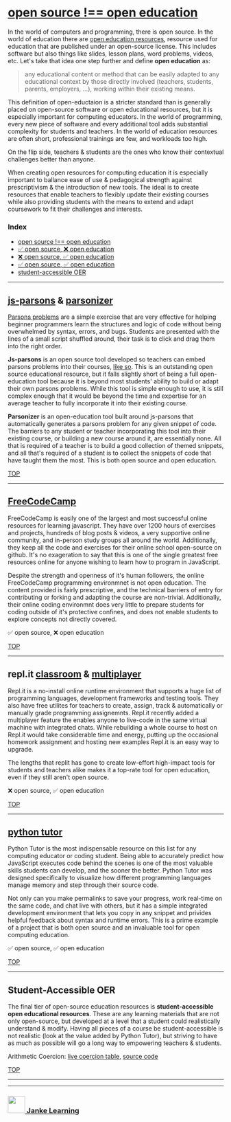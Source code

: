 # [open source !== open education](https://janke-learning.github.io/fosdem-2019/#/open-education)


In the world of computers and programming, there is open source.  In the world of education there are [open education resources](https://opensource.com/resources/what-open-education), resource used for education that are published under an open-source license.  This includes software but also things like slides, lesson plans, word problems, videos, etc. Let's take that idea one step further and define __open education__ as:

> any educational content or method that can be easily adapted to any educational context by those directly involved (teachers, students, parents, employers, ...), working within their existing means.

This definition of open-eductaion is a stricter standard than is generally placed on open-source software or open educational resources, but it is especially important for computing educators. In the world of programming, every new piece of software and every additional tool adds substantial complexity for students and teachers.  In the world of education resources are often short, professional trainings are few, and workloads too high.  

On the flip side, teachers & students are the ones who know their contextual challenges better than anyone. 

When creating open resources for computing education it is especially important to ballance ease of use & pedagogical strength against prescriptivism & the introduction of new tools. The ideal is to create resources that enable teachers to flexibly update their existing courses while also providing students with the means to extend and adapt coursework to fit their challenges and interests.

### Index
* [open source !== open education](#js-parsons---parsonizer)
* [:white_check_mark: open source, :x: open education](#freecodecamp) 
* [:x: open source, :white_check_mark: open education](#repl-it-classroom---multiplayer)  
* [:white_check_mark: open source, :white_check_mark: open education](#python-tutor)
* [student-accessible OER](#student-accessible-oer)

---

## [js-parsons](http://js-parsons.github.io/) & [parsonizer](https://janke-learning.github.io/parsonizer/)

[Parsons problems](https://interactivepython.org/runestone/static/sigcse2017/Directives/mixedUp.html) are a simple exercise that are very effective for helping beginner programmers learn the structures and logic of code without being overwhelmed by syntax, errors, and bugs.  Students are presented with the lines of a small script shuffled around, their task is to click and drag them into the right order.

__Js-parsons__ is an open source tool developed so teachers can embed parsons problems into their courses, [like so](https://runestone.academy/runestone/static/StudentCSP/CSPRepeatNumbers/list.html).  This is an outstanding open source educational resource, but it falls slightly short of being a full open-education tool because it is beyond most students' ability to build or adapt their own parsons problems.  While this tool is simple enough to use, it is still complex enough that it would be beyond the time and expertise for an average teacher to fully incorporate it into their existing course.

__Parsonizer__ is an open-education tool built around js-parsons that automatically generates a parsons problem for any given snippet of code.  The barriers to any student or teacher incorporating this tool into their existing course, or building a new course around it, are essentially none. All that is required of a teacher is to build a good collection of themed snippets, and all that's required of a student is to collect the snippets of code that have taught them the most.  This is both open source and open education.

[TOP](#)

---

## [FreeCodeCamp](https://www.freecodecamp.org/)

FreeCodeCamp is easily one of the largest and most successful online resources for learning javascript.  They have over 1200 hours of exercises and projects, hundreds of blog posts & videos, a very supportive online community, and in-person study groups all around the world.  Additionally, they keep all the code and exercises for their online school open-source on github.    It's no exageration to say that this is one of the single greatest free resources online for anyone wishing to learn how to program in JavaScript.

Despite the strength and openness of it's human followers, the online FreeCodeCamp programming environmnet is not open education.  The content provided is fairly prescriptive, and the technical barriers of entry for contributing or forking and adapting the course are non-trivial. Additionally, their online coding environmnt does very little to prepare students for coding outside of it's protective confines, and does not enable students to explore concepts not directly covered.  

:white_check_mark: open source, :x: open education

[TOP](#)

---

## repl.it [classroom](https://repl.it/site/blog/classroomoverview) & [multiplayer](https://repl.it/site/blog/multi)


Repl.it is a no-install online runtime environment that supports a huge list of programming languages, development frameworks and testing tools.  They also have free utilites for teachers to create, assign, track & automatically or manually grade programming assignemnts.  Repl.it recently added a multiplayer feature the enables anyone to live-code in the same virtual machine with integrated chats.  While rebuilding a whole course to host on Repl.it would take considerable time and energy, putting up the occasional homework assignment and hosting new examples Repl.it is an easy way to upgrade.  

The lengths that replit has gone to create low-effort high-impact tools for students and teachers alike makes it a top-rate tool for open education, even if they still aren't open source.

:x: open source, :white_check_mark: open education

[TOP](#)

---

## [python tutor](http://www.pythontutor.com/)

Python Tutor is the most indispensable resource on this list for any computing educator or coding student.  Being able to accurately predict how JavaScript executes code behind the scenes is one of the most valuable skills students can develop, and the sooner the better. Python Tutor was designed specifically to visualize how different programming languages manage memory and step through their source code.  

Not only can you make permalinks to save your progress, work real-time on the same code, and chat live with others, but it has a simple integrated development environment that lets you copy in any snippet and privides helpful feedback about syntax and runtime errors.  This is a prime example of a project that is both open source and an invaluable tool for open computing education.

:white_check_mark: open source, :white_check_mark: open education

[TOP](#)

---

## Student-Accessible OER

The final tier of open-source education resources is __student-accessible open educational resources__.  These are any learning materials that are not only open-source, but developed at a level that a student could realistically understand & modify.  Having all pieces of a course be student-accessible is not realistic (look at the value added by Python Tutor), but striving to have as much as possible will go a long way to empowering teachers & students.

Arithmetic Coercion: [live coercion table](https://colevandersWands.github.io/arithmetic-coercion/), [source code](https://github.com/colevandersWands/arithmetic-coercion/tree/master/tabling)

[TOP](#)

___
___
### <a href="http://janke-learning.org" target="_blank"><img src="https://user-images.githubusercontent.com/18554853/50098409-22575780-021c-11e9-99e1-962787adaded.png" width="40" height="40"></img> Janke Learning</a>
